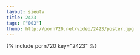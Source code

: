 ```yaml
--- 
layout: sieutv
title: 2423
tags: ["002"]
thumb: http://porn720.net/video/2423/poster.jpg
---
```

{% include porn720 key="2423" %} 
